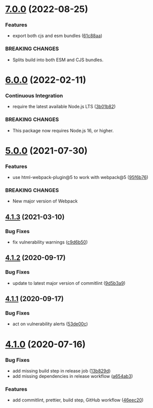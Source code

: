# [7.0.0](https://github.com/jlowgren/esi-webpack-plugin/compare/v6.0.0...v7.0.0) (2022-08-25)


### Features

* export both cjs and esm bundles ([61c88aa](https://github.com/jlowgren/esi-webpack-plugin/commit/61c88aa86bdb89f17c9acbf79cf4a590f1f0b4a6))


### BREAKING CHANGES

* Splits build into both ESM and CJS bundles.

# [6.0.0](https://github.com/jlowgren/esi-webpack-plugin/compare/v5.0.0...v6.0.0) (2022-02-11)


### Continuous Integration

* require the latest available Node.js LTS ([3b01b82](https://github.com/jlowgren/esi-webpack-plugin/commit/3b01b82d88155939abd88ea967ef2f9d1b0a01fa))


### BREAKING CHANGES

* This package now requires Node.js 16, or higher.

# [5.0.0](https://github.com/jlowgren/esi-webpack-plugin/compare/v4.1.3...v5.0.0) (2021-07-30)


### Features

* use html-webpack-plugin@5 to work with webpack@5 ([95f6b76](https://github.com/jlowgren/esi-webpack-plugin/commit/95f6b763441d1c5342735605e8c6879650401b42))


### BREAKING CHANGES

* New major version of Webpack

## [4.1.3](https://github.com/jlowgren/esi-webpack-plugin/compare/v4.1.2...v4.1.3) (2021-03-10)


### Bug Fixes

* fix vulnerability warnings ([c9d6b50](https://github.com/jlowgren/esi-webpack-plugin/commit/c9d6b506e2a0f8084356c7ffceb17939fb48dd8d))

## [4.1.2](https://github.com/jlowgren/esi-webpack-plugin/compare/v4.1.1...v4.1.2) (2020-09-17)


### Bug Fixes

* update to latest major version of commitlint ([9d5b3a9](https://github.com/jlowgren/esi-webpack-plugin/commit/9d5b3a9a4f668c503d03dee1586695dd0eae1bdc))

## [4.1.1](https://github.com/jlowgren/esi-webpack-plugin/compare/v4.1.0...v4.1.1) (2020-09-17)


### Bug Fixes

* act on vulnerability alerts ([53de00c](https://github.com/jlowgren/esi-webpack-plugin/commit/53de00c4edb91512855c12500d57a2b36c43bb3e))

# [4.1.0](https://github.com/jlowgren/esi-webpack-plugin/compare/v4.0.1...v4.1.0) (2020-07-16)


### Bug Fixes

* add missing build step in release job ([13b829d](https://github.com/jlowgren/esi-webpack-plugin/commit/13b829d5de77389a0dac392ca3490bfba718de75))
* add missing dependencies in release workflow ([a654ab3](https://github.com/jlowgren/esi-webpack-plugin/commit/a654ab37886aa11569808a955d034cd64acb50eb))


### Features

* add commitlint, prettier, build step, GitHub workflow ([46eec20](https://github.com/jlowgren/esi-webpack-plugin/commit/46eec206916241c0a00aa8f0572e876f53a65011))
